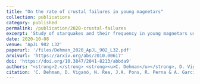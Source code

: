 ```yaml
---
title: "On the rate of crustal failures in young magnetars"
collection: publications
category: published
permalink: /publication/2020-crustal-failures
excerpt: 'Study of starquakes and their frequency in young magnetars using 3D magneto-thermal simulations.'
date: 2020-10-08
venue: 'ApJL 902 L32'
paperurl: '/files/Dehman_2020_ApJL_902_L32.pdf'
arxivurl: 'https://arxiv.org/abs/2010.00617'
doi: 'https://doi.org/10.3847/2041-8213/abbda9'
authors: "<strong>2.</strong> <strong><u>C. Dehman</u></strong>, D. Viganò, N. Rea et al."
citation: 'C. Dehman, D. Viganò, N. Rea, J.A. Pons, R. Perna & A. Garcia-Garcia (2020). <small><strong>On the rate of crustal failures in young magnetars</strong></small>. <em>ApJL <b>902</b> L32</em>. (<a href="https://arxiv.org/abs/2010.00617">arXiv</a>, <a href="https://ui.adsabs.harvard.edu/abs/2020ApJ...902L..32D/abstract">ADS</a>, <a href="https://doi.org/10.3847/2041-8213/abbda9">DOI</a>)'
---
```

